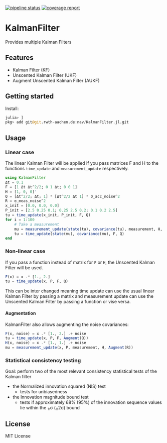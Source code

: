 
[![pipeline status](https://git.rwth-aachen.de/nav/KalmanFilter.jl/badges/master/pipeline.svg)](https://git.rwth-aachen.de/nav/KalmanFilter.jl/commits/master)
[![coverage report](https://git.rwth-aachen.de/nav/KalmanFilter.jl/badges/master/coverage.svg)](https://git.rwth-aachen.de/nav/KalmanFilter.jl/commits/master)
# KalmanFilter
Provides multiple Kalman Filters

## Features
* Kalman Filter (KF)
* Unscented Kalman Filter (UKF)
* Augment Unscented Kalman Filter (AUKF)

## Getting started

Install:
```julia
julia> ]
pkg> add git@git.rwth-aachen.de:nav/KalmanFilter.jl.git
```

## Usage

### Linear case
The linear Kalman Filter will be applied if you pass matrices F and H to the functions `time_update` and `measurement_update` respectively.
```julia
using KalmanFilter
Δt = 0.1
F = [1 Δt Δt^2/2; 0 1 Δt; 0 0 1]
H = [1, 0, 0]'
Q = [Δt^2/2; Δt; 1] * [Δt^2/2 Δt 1] * σ_acc_noise^2
R = σ_meas_noise^2
x_init = [0.0, 0.0, 0.0]
P_init = [2.5 0.25 0.1; 0.25 2.5 0.2; 0.1 0.2 2.5]
tu = time_update(x_init, P_init, F, Q)
for i = 1:100
    # Take a measurement
    mu = measurement_update(state(tu), covariance(tu), measurement, H, R)
    tu = time_update(state(mu), covariance(mu), F, Q)
end
```
### Non-linear case
If you pass a function instead of matrix for `F` or `H`, the Unscented Kalman Filter will be used.
```julia
F(x) = x .* [1., 2.]
tu = time_update(x, P, F, Q)
```
This can be inter changed meaning time update can use the usual linear Kalman Filter by passing a matrix and measurement update can use the Unscented Kalman Filter by passing a function or vise versa.

#### Augmentation
KalmanFilter also allows augmenting the noise covariances:
```julia
F(x, noise) = x .* [1., 2.] .+ noise
tu = time_update(x, P, F, Augment(Q))
H(x, noise) = x .* [1., 1.] .+ noise
mu = measurement_update(x, P, measurement, H, Augment(R))
```

### Statistical consistency testing
Goal: perform two of the most relevant consistency statistical tests of the Kalman filter
- the Normalized innovation squared (NIS) test
  - tests for unbiasedness
- the Innovation magnitude bound test
  - tests if approximately 68% (95%) of the innovation sequence values lie within the ⨦σ (⨦2σ) bound

## License

MIT License
